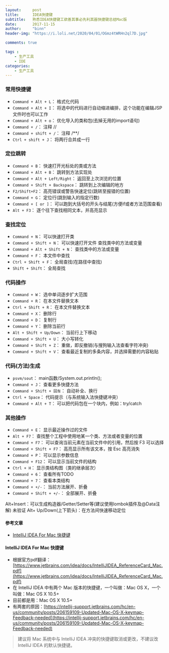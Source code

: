 ```yaml
---
layout:     post
title:      IDEA快捷键
subtitle:   熟悉IDEA快捷键工欲善其事必先利其器快捷键总结Mac版
date:       2017-11-15
author:     "binn"
header-img: "https://i.loli.net/2020/04/01/OGmz4tWRHn2ql7D.jpg"

comments: true

tags :
    - 生产工具
    - IDE
categories:
    - 生产工具
---
```


### 常用快捷键
*  `Command + Alt + L`： 格式化代码
*  `Command + Alt + I`： 将选中的代码进行自动缩进编排，这个功能在编辑JSP文件时也可以工作
*  `Command + Alt + o`： 优化导入的类和包(去掉无用的import语句)
*  `Command + /`： 注释 //
*  `Command + shift + /`： 注释 /**/
*  `Ctrl + shift + J`： 将两行合并成一行


### 定位跳转
*  `Command + B`： 快速打开光标处的类或方法
*  `Command + Alt + B`： 跳转到方法实现处
*  `Command + Alt + Left/Right`： 返回至上次浏览的位置
*  `Command + Shift + Backspace`： 跳转到上次编辑的地方
*  `F2/Shift+F2`： 高亮错误或警告快速定位(跳转至报错的位置)
*  `Command + G`： 定位行(跳到输入的指定行数)
*  `Command + [ or ]`： 可以跑到大括号的开头与结尾(方便if或者方法范围查看)
*  `Alt + F3`： 逐个往下查找相同文本，并高亮显示

### 查找定位
*  `Command + N`： 可以快速打开类
*  `Command + Shift + N`： 可以快速打开文件  查找类中的方法或变量
*  `Command + Alt + Shift + N`： 查找类中的方法或变量
*  `Command + F`： 本文件中查找
*  `Ctrl + Shift + F`： 全局查找(在路径中查找)
*  `Shift + Shift`： 全局查找

### 代码操作
*  `Command + W`： 选中单词逐步扩大范围
*  `Command + R`： 在本文件替换文本
*  `Ctrl + Shift + R`： 在本文件替换文本
*  `Command + X`： 删除行
*  `Command + D`： 复制行
*  `Command + Y`： 删除当前行
*  `Alt + Shift + Up/Down`： 当前行上下移动
*  `Command + Shift + U`： 大小写转化
*  `Command + Shift + Z`： 重做，即反撤销(与搜狗输入法查看字符冲突)
*  `Command + Shift + V`： 查看最近复制的多条内容，并选择需要的内容粘贴


### 代码(方法)生成
*  `psvm/sout`： main函数/System.out.println();
*  `Command + J`： 查看更多快捷方法
*  `Command + Shift + 回车`： 自动补全、换行
*  `Ctrl + Space`： 代码提示（与系统输入法快捷键冲突） 
*  `Command + Alt + T`： 可以把代码包在一个块内，例如：try/catch


### 其他操作
*  `Command + E`： 显示最近操作过的文件
*  `Alt + F7`： 查找整个工程中使用地某一个类、方法或者变量的位置
*  `Command + F7`： 可以查询当前元素在当前文件中的引用，然后按 F3 可以选择
*  `Command + Shift + F7`： 高亮显示所有该文本，按 Esc 高亮消失
*  `Command + P`： 可以显示参数信息
*  `Command + F12`： 可以显示当前文件的结构
*  `Ctrl + H`： 显示类结构图（类的继承层次）
*  `Command + 6`： 查看所有TODO
*  `Command + 7`： 查看本类结构
*  `Command + +/-`： 当前方法展开、折叠
*  `Command + Shift + +/-`： 全部展开、折叠





Alt+Insert：可以生成构造器/Getter/Setter等(建议使用lombok插件及@Data注解) 未验证
Alt+ Up/Down(上下箭头)：在方法间快速移动定位



#### 参考文章
* [IntelliJ IDEA For Mac 快捷键](http://wiki.jikexueyuan.com/project/intellij-idea-tutorial/keymap-mac-introduce.html)
#### IntelliJ IDEA For Mac 快捷键
*   根据官方pdf翻译：[https://www.jetbrains.com/idea/docs/IntelliJIDEA_ReferenceCard_Mac.pdf](https://www.jetbrains.com/idea/docs/IntelliJIDEA_ReferenceCard_Mac.pdf)
*   在 IntelliJ IDEA 中有两个 Mac 版本的快捷键，一个叫做：Mac OS X，一个叫做：Mac OS X 10.5+
*   目前都是用：Mac OS X 10.5+
*   有两套的原因：[https://intellij-support.jetbrains.com/hc/en-us/community/posts/206159109-Updated-Mac-OS-X-keymap-Feedback-needed](https://intellij-support.jetbrains.com/hc/en-us/community/posts/206159109-Updated-Mac-OS-X-keymap-Feedback-needed)
> 建议将 Mac 系统中与 IntelliJ IDEA 冲突的快捷键取消或更改，不建议改 IntelliJ IDEA 的默认快捷键。